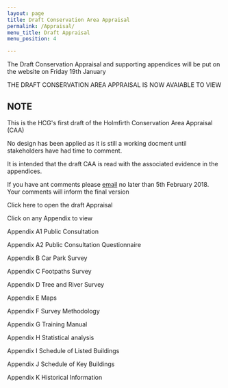 ```yaml
---
layout: page
title: Draft Conservation Area Appraisal
permalink: /Appraisal/
menu_title: Draft Appraisal
menu_position: 4

---
```

The Draft Conservation Appraisal and supporting appendices will be put on the website on Friday 19th January

THE DRAFT CONSERVATION AREA APPRAISAL IS NOW AVAIABLE TO VIEW

## NOTE
This is the HCG's first draft of the Holmfirth Conservation Area Appraisal (CAA)

No design has been applied as it is still a working docment until stakeholders have had time to comment.

It is intended that the draft CAA is read with the associated evidence in the appendices.

If you have ant comments please [email](mailto:Holmfirthconservation@outlook.com) no later than 5th February 2018. Your comments will inform the final version

Click here to open the draft Appraisal

Click on any Appendix to view

Appendix A1 Public Consultation

Appendix A2 Public Consultation Questionnaire

Appendix B Car Park Survey

Appendix C Footpaths Survey

Appendix D Tree and River Survey

Appendix E Maps

Appendix F Survey Methodology

Appendix G Training Manual

Appendix H Statistical analysis

Appendix I Schedule of Listed Buildings

Appendix J Schedule of Key Buildings

Appendix K Historical Information


